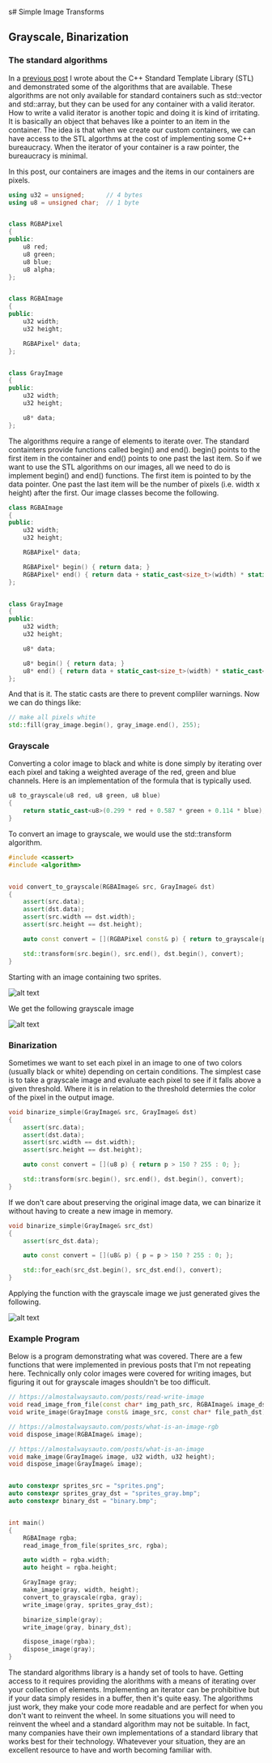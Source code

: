 s# Simple Image Transforms
## Grayscale, Binarization

### The standard algorithms

In a [previous post](https://almostalwaysauto.com/posts/parallelism-for-free) I wrote about the C++ Standard Template Library (STL) and demonstrated some of the algorithms that are available.  These algorithms are not only available for standard containers such as std::vector and std::array, but they can be used for any container with a valid iterator.  How to write a valid iterator is another topic and doing it is kind of irritating.  It is basically an object that behaves like a pointer to an item in the container.  The idea is that when we create our custom containers, we can have access to the STL algorthms at the cost of implementing some C++ bureaucracy.  When the iterator of your container is a raw pointer, the bureaucracy is minimal.

In this post, our containers are images and the items in our containers are pixels.

```cpp
using u32 = unsigned;      // 4 bytes
using u8 = unsigned char;  // 1 byte


class RGBAPixel
{
public:
    u8 red;
    u8 green;
    u8 blue;
    u8 alpha;
};


class RGBAImage
{
public:
    u32 width;
    u32 height;

    RGBAPixel* data;
};


class GrayImage
{
public:
    u32 width;
    u32 height;

    u8* data;
};
```

The algorithms require a range of elements to iterate over.  The standard containters provide functions called begin() and end().  begin() points to the first item in the container and end() points to one past the last item.  So if we want to use the STL algorithms on our images, all we need to do is implement begin() and end() functions.  The first item is pointed to by the data pointer.  One past the last item will be the number of pixels (i.e. width x height) after the first.  Our image classes become the following.

```cpp
class RGBAImage
{
public:
    u32 width;
    u32 height;

    RGBAPixel* data;

    RGBAPixel* begin() { return data; }
    RGBAPixel* end() { return data + static_cast<size_t>(width) * static_cast<size_t>(height); }
};


class GrayImage
{
public:
    u32 width;
    u32 height;

    u8* data;

    u8* begin() { return data; }
    u8* end() { return data + static_cast<size_t>(width) * static_cast<size_t>(height); }
};
```

And that is it.  The static casts are there to prevent compliler warnings.  Now we can do things like:

```cpp
// make all pixels white
std::fill(gray_image.begin(), gray_image.end(), 255);
```

### Grayscale

Converting a color image to black and white is done simply by iterating over each pixel and taking a weighted average of the red, green and blue channels.  Here is an implementation of the formula that is typically used.

```cpp
u8 to_grayscale(u8 red, u8 green, u8 blue)
{
    return static_cast<u8>(0.299 * red + 0.587 * green + 0.114 * blue);
}
```

To convert an image to grayscale, we would use the std::transform algorithm.

```cpp
#include <cassert>
#include <algorithm>


void convert_to_grayscale(RGBAImage& src, GrayImage& dst)
{
    assert(src.data);
    assert(dst.data);
    assert(src.width == dst.width);
    assert(src.height == dst.height);

    auto const convert = [](RGBAPixel const& p) { return to_grayscale(p.red, p.green, p.blue); };

    std::transform(src.begin(), src.end(), dst.begin(), convert);
}
```

Starting with an image containing two sprites.

![alt text](https://github.com/adam-lafontaine/CMS/raw/current/blog/img/%5B006%5D/sprites.png)

We get the following grayscale image

![alt text](https://github.com/adam-lafontaine/CMS/raw/current/blog/img/%5B006%5D/sprites_gray.bmp)


### Binarization

Sometimes we want to set each pixel in an image to one of two colors (usually black or white) depending on certain conditions.  The simplest case is to take a grayscale image and evaluate each pixel to see if it falls above a given threshold.  Where it is in relation to the threshold determies the color of the pixel in the output image.

```cpp
void binarize_simple(GrayImage& src, GrayImage& dst)
{
    assert(src.data);
    assert(dst.data);
    assert(src.width == dst.width);
    assert(src.height == dst.height);

    auto const convert = [](u8 p) { return p > 150 ? 255 : 0; };

    std::transform(src.begin(), src.end(), dst.begin(), convert);
}
```

If we don't care about preserving the original image data, we can binarize it without having to create a new image in memory.

```cpp
void binarize_simple(GrayImage& src_dst)
{
    assert(src_dst.data);

    auto const convert = [](u8& p) { p = p > 150 ? 255 : 0; };

    std::for_each(src_dst.begin(), src_dst.end(), convert);
}
```

Applying the function with the grayscale image we just generated gives the following.

![alt text](https://github.com/adam-lafontaine/CMS/raw/current/blog/img/%5B006%5D/binary.bmp)


### Example Program

Below is a program demonstrating what was covered.  There are a few functions that were implemented in previous posts that I'm not repeating here.  Technically only color images were covered for writing images, but figuring it out for grayscale images shouldn't be too difficult.

```cpp
// https://almostalwaysauto.com/posts/read-write-image
void read_image_from_file(const char* img_path_src, RGBAImage& image_dst);
void write_image(GrayImage const& image_src, const char* file_path_dst); // hint: channels = 1

// https://almostalwaysauto.com/posts/what-is-an-image-rgb
void dispose_image(RGBAImage& image);

// https://almostalwaysauto.com/posts/what-is-an-image
void make_image(GrayImage& image, u32 width, u32 height);
void dispose_image(GrayImage& image);


auto constexpr sprites_src = "sprites.png";
auto constexpr sprites_gray_dst = "sprites_gray.bmp";
auto constexpr binary_dst = "binary.bmp";


int main()
{
    RGBAImage rgba;
    read_image_from_file(sprites_src, rgba);

    auto width = rgba.width;
    auto height = rgba.height;

    GrayImage gray;
    make_image(gray, width, height);
    convert_to_grayscale(rgba, gray);
    write_image(gray, sprites_gray_dst);

    binarize_simple(gray);
    write_image(gray, binary_dst);

    dispose_image(rgba);
    dispose_image(gray);
}
```

The standard algorithms library is a handy set of tools to have.  Getting access to it requires providing the alorithms with a means of iterating over your collection of elements.  Implementing an iterator can be prohibitive but if your data simply resides in a buffer, then it's quite easy.  The algorithms just work, they make your code more readable and are perfect for when you don't want to reinvent the wheel.  In some situations you will need to reinvent the wheel and a standard algorithm may not be suitable.  In fact, many companies have their own implementations of a standard library that works best for their technology.  Whatevever your situation, they are an excellent resource to have and worth becoming familiar with.
